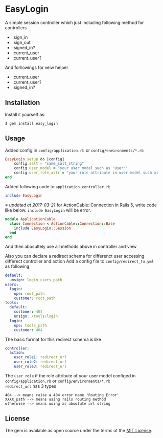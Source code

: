 # EasyLogin

A simple session controller which just including following method for
controllers

+ :sign_in
+ :sign_out
+ :signed_in?
+ :current_user
+ :current_user?

And forllowings for veiw helper

+ :current_user
+ :current_user?
+ :signed_in?

## Installation

Install it yourself as:

    $ gem install easy_login

## Usage

Added config in `config/application.rb` or `config/environments/*.rb`

```ruby
EasyLogin.setup do |config|
	config.salt = "same_salt_string"
	config.user_model = "your user model such as 'User'"
	config.user_role_attr = "your role attribute in user model such as 'role'"
end
```

Added following code to `application_controller.rb`

```ruby
include EasyLogin
```

※ *updated at 2017-03-21* for ActionCable::Connection in Rails 5, write code like below. `include EasyLogin` will be error.

```ruby
module ApplicationCable
  class Connection < ActionCable::Connection::Base
    include EasyLogin::Session
  end
end
```

And then abosultely use all methods above in controller and view

Also you can declare a redirect schema for differenct user accessing differect
controller and action
Add a config file to `config/redirect_to.yml` as following

```yaml
default:
  unsign: login_users_path
users:
  login:
    ope: root_path
    customer: root_path
tools:
  default:
    customer: 404
    unsign: /tools/login
  login:
    ope: tools_path
    customer: 404
```

The basic format for this redirect schema is like

```yaml
controller:
  action:
    user_role1: redirect_url
    user_role2: redirect_url
    user_role3: redirect_url
```

The `user_role` if the role attribute of your user model configed in
`config/application.rb` or `config/environments/*.rb`  
`redirect_url` has 3 types

```
404 --> means raise a 404 error name 'Routing Error'
XXXX_path --> means using rails routing method
otherwise --> means using as absolute url string
```



## License

The gem is available as open source under the terms of the [MIT License](http://opensource.org/licenses/MIT).


